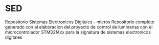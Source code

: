 # SED
Repositorio Sistemas Electronicos Digitales - micros
Repositorio completo generado con al elaboracion del proyecto de control de luminarias con el microcontrolador STM32f4xx para la signatura de sistemas electronicos digitales
